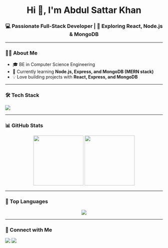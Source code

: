 <h1 align="center">Hi 👋, I'm Abdul Sattar Khan</h1>
<h3 align="center">💻 Passionate Full-Stack Developer | 🚀 Exploring React, Node.js & MongoDB</h3>

---

### 👨‍💻 About Me
- 🎓 BE in Computer Science Engineering  
- 🌱 Currently learning **Node.js, Express, and MongoDB (MERN stack)**  
- 💡 Love building projects with **React, Express, and MongoDB**  

---

### 🛠️ Tech Stack
<p>
  <img src="https://skillicons.dev/icons?i=js,react,nodejs,express,mongodb,cpp,html,css,git,github,vscode" />
</p>

---

### 📊 GitHub Stats
<p align="center">
  <img src="https://github-readme-stats.vercel.app/api?username=Sattarkhan37&show_icons=true&theme=radical" height="160"/>
  <img src="https://github-readme-streak-stats.herokuapp.com/?user=Sattarkhan37&theme=radical" height="160"/>
</p>

---

### 🚀 Top Languages
<p align="center">
  <img src="https://github-readme-stats.vercel.app/api/top-langs/?username=Sattarkhan37&layout=compact&theme=radical" />
</p>

---

### 🔗 Connect with Me
<p>
  <a href="https://linkedin.com/in/your-linkedin"><img src="https://skillicons.dev/icons?i=linkedin" /></a>
  <a href="mailto:your-email@gmail.com"><img src="https://skillicons.dev/icons?i=gmail" /></a>
</p>
